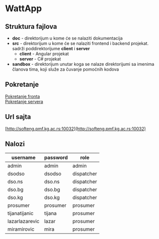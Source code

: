 # WattApp

## Struktura fajlova

* **doc** - direktorijum u kome će se nalaziti dokumentacija
* **src** - direktorijum u kome će se nalaziti frontend i backend projekat. sadrži poddirektorijume **client** i **server**
  * **client** - Angular projekat
  * **server** - C# projekat
* **sandbox** - direktorijum unutar koga se nalaze direktorijumi sa imenima članova tima, koji služe za čuvanje pomoćnih kodova

## Pokretanje
[Pokretanje fronta](./WattApp/client/README.md)  
[Pokretanje servera](./WattApp/server/README.md)

## Url sajta

[http://softeng.pmf.kg.ac.rs:10032](http://softeng.pmf.kg.ac.rs:10032)

## Nalozi

| username | password | role |
| ----------- | ----------- | ----------- |
| admin | admin | admin |
| dsodso | dsodso | dispatcher |
| dso.ns | dso.ns | dispatcher |
| dso.bg | dso.bg | dispatcher |
| dso.kg | dso.kg | dispatcher |
| prosumer | prosumer | prosumer |
| tijanatijanic | tijana | prosumer |
| lazarlazarevic | lazar | prosumer |
| miramirovic | mira | prosumer |